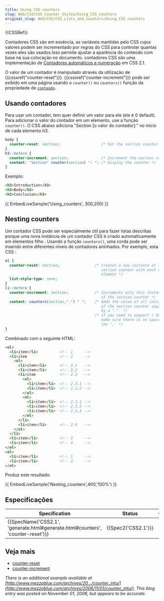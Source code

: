 ```yaml
---
title: Using CSS counters
slug: Web/CSS/CSS_Counter_Styles/Using_CSS_counters
original_slug: Web/CSS/CSS_Lists_and_Counters/Using_CSS_counters
---
```


{{CSSRef}}

Contadores CSS são em essência, as variáveis mantidas pelo CSS cujos valores podem ser incrementado por regras do CSS para controlar quantas vezes eles são usados.Isso permite ajustar a aparência do conteúdo com base na sua colocação no documento. contadores CSS são uma implementação de [Contadores automáticos e numeração](http://www.w3.org/TR/CSS21/generate.html#counters) em CSS 2.1.

O valor de um contador é manipulado através da utilização de {{cssxref("counter-reset")}}. {{cssxref("counter-increment")}} pode ser exibido em uma página usando o `counter()` ou `counters()` função da propriedade de [`conteúdo`](/pt-BR/docs/CSS/content).

## Usando contadores

Para usar um contador, tem quer definir um valor para ele (ele é 0 default). Para adicionar o valor do contador em um elemento, use a função `counter()`. O CSS abaixo adiciona "Section \[o valor do contador]:" no início de cada elemento h3.

```css
body {
  counter-reset: section;                   /* Set the section counter to 0 */
}
h3::before {
  counter-increment: section;               /* Increment the section counter*/
  content: "Section" counter(section) ": "; /* Display the counter */
}
```

Exemplo:

```html
<h3>Introduction</h3>
<h3>Body</h3>
<h3>Conclusion</h3>
```

{{ EmbedLiveSample('Using_counters', 300,200) }}

## Nesting counters

Um contador CSS pode ser especialmente útil para fazer listas descritas porque uma nova instância de um contador CSS é criado automaticamente em elementos filho . Usando a função `counters()`, uma corda pode ser inserido entre diferentes níveis de contadores aninhados. Por exemplo, esta CSS :

```css
ol {
  counter-reset: section;                /* Creates a new instance of the
                                            section counter with each ol
                                            element */
  list-style-type: none;
}
li::before {
  counter-increment: section;            /* Increments only this instance
                                            of the section counter */
  content: counters(section,".") " ";    /* Adds the value of all instances
                                            of the section counter separated
                                            by a ".". */
                                         /* if you need to support < IE8 then
                                            make sure there is no space after
                                            the ',' */
}
```

Combinado com o seguinte HTML:

```html
<ol>
  <li>item</li>          <!-- 1     -->
  <li>item               <!-- 2     -->
    <ol>
      <li>item</li>      <!-- 2.1   -->
      <li>item</li>      <!-- 2.2   -->
      <li>item           <!-- 2.3   -->
        <ol>
          <li>item</li>  <!-- 2.3.1 -->
          <li>item</li>  <!-- 2.3.2 -->
        </ol>
        <ol>
          <li>item</li>  <!-- 2.3.1 -->
          <li>item</li>  <!-- 2.3.2 -->
          <li>item</li>  <!-- 2.3.3 -->
        </ol>
      </li>
      <li>item</li>      <!-- 2.4   -->
    </ol>
  </li>
  <li>item</li>          <!-- 3     -->
  <li>item</li>          <!-- 4     -->
</ol>
<ol>
  <li>item</li>          <!-- 1     -->
  <li>item</li>          <!-- 2     -->
</ol>
```

Produz este resultado:

{{ EmbedLiveSample('Nesting_counters',400,'100%') }}

## Especificações

| Specification                                                                                            | Status                   | Comment |
| -------------------------------------------------------------------------------------------------------- | ------------------------ | ------- |
| {{SpecName('CSS2.1', 'generate.html#generate.html#counters', 'counter-reset')}} | {{Spec2('CSS2.1')}} |         |

## Veja mais

- [counter-reset](/pt-BR/docs/CSS/counter-reset)
- [counter-increment](/pt-BR/docs/CSS/counter-increment)

_There is an additional example available at [http://www.mezzoblue.com/archives/20.../counter_intu/](http://www.mezzoblue.com/archives/2006/11/01/counter_intu/). This blog entry was posted on November 01, 2006, but appears to be accurate._
